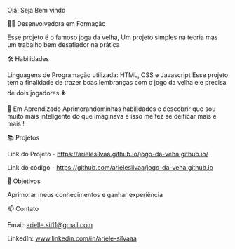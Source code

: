 Olá! Seja Bem vindo 

👩‍💻 Desenvolvedora em Formação 

Esse projeto é o famoso joga da velha, Um projeto simples na teoria mas um trabalho bem desafiador na prática 

🛠️ Habilidades 

Linguagens de Programação utilizada: 
HTML, CSS e Javascript Esse projeto tem a finalidade de trazer boas lembranças com o jogo da velha ele precisa de dois jogadores ⛹️ 

🌱 Em Aprendizado Aprimorandominhas habilidades e descobrir que sou muito mais inteligente do que imaginava e isso me fez se deificar mais e mais ! 

📚 Projetos 

Link do Projeto - https://arielesilvaa.github.io/jogo-da-veha.github.io/ 

Link do código - https://github.com/arielesilvaa/jogo-da-veha.github.io 

🎯 Objetivos 

Aprimorar meus conhecimentos e ganhar experiência 

📫 Contato

Email: arielle.sil11@gmail.com

LinkedIn: www.linkedin.com/in/ariele-silvaaa
